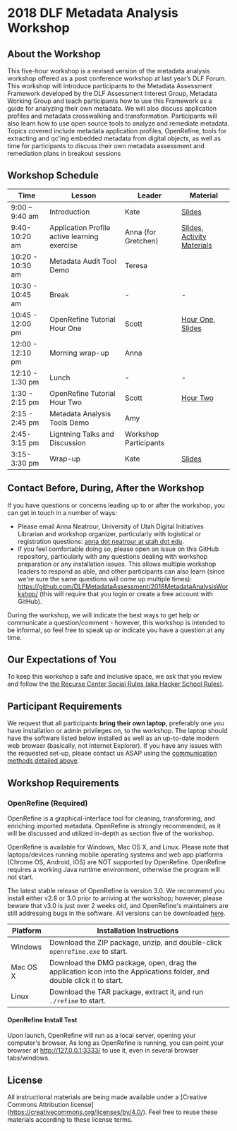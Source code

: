 # 2018 DLF Metadata Analysis Workshop

## About the Workshop
This five-hour workshop is a revised version of the metadata analysis workshop offered as a post conference workshop at last year’s DLF Forum. This workshop will introduce participants to the Metadata Assessment Framework developed by the DLF Assessment Interest Group, Metadata Working Group and teach participants how to use this Framework as a guide for analyzing their own metadata. We will also discuss application profiles and metadata crosswalking and transformation. Participants will also learn how to use open source tools to analyze and remediate metadata. Topics covered include metadata application profiles, OpenRefine, tools for extracting and qc'ing embedded metadata from digital objects, as well as time for participants to discuss their own metadata assessment and remediation plans in breakout sessions

## Workshop Schedule

| Time | Lesson | Leader | Material |
| ----- | ----- | ----- | ----- |
| 9:00 – 9:40 am | Introduction | Kate | [Slides](https://github.com/DLFMetadataAssessment/2018MetadataAnalysisWorkshop/blob/master/slides/metadata_analysis_workshop_intro.pptx) |
| 9:40- 10:20 am | Application Profile active learning exercise | Anna (for Gretchen) | [Slides](https://github.com/DLFMetadataAssessment/2018MetadataAnalysisWorkshop/blob/master/slides/DLFWorkshop2018.pptx), [Activity Materials](https://github.com/DLFMetadataAssessment/2018MetadataAnalysisWorkshop/tree/master/activities) |
| 10:20 - 10:30 am | Metadata Audit Tool Demo | Teresa | |
| 10:30 - 10:45 am | Break | - | - |
| 10:45 - 12:00 pm |  OpenRefine Tutorial Hour One | Scott | [Hour One](https://github.com/DLFMetadataAssessment/2018MetadataAnalysisWorkshop/blob/master/slides/or_1.md), [Slides](https://github.com/DLFMetadataAssessment/2018MetadataAnalysisWorkshop/blob/master/slides/OpenRefine.pptx) |
| 12:00 - 12:10 pm | Morning wrap-up | Anna | |
| 12:10 - 1:30 pm | Lunch | - | - |
| 1:30 - 2:15 pm | OpenRefine Tutorial Hour Two | Scott | [Hour Two](https://github.com/DLFMetadataAssessment/2018MetadataAnalysisWorkshop/blob/master/slides/or_2.md) |
| 2:15 - 2:45 pm | Metadata Analysis Tools Demo | Amy | |
| 2:45-3:15 pm | Ligntning Talks and Discussion | Workshop Participants | |
| 3:15-3:30 pm | Wrap-up | Kate | [Slides](https://github.com/DLFMetadataAssessment/2018MetadataAnalysisWorkshop/blob/master/slides/wrap-up.pptx) |

## Contact Before, During, After the Workshop

If you have questions or concerns leading up to or after the workshop, you can get in touch in a number of ways:

- Please email Anna Neatrour, University of Utah Digital Initiatives Librarian and workshop organizer, particularly with logistical or registration questions: [anna dot neatrour at utah dot edu](mailto:anna.neatrour@utah.edu).
- If you feel comfortable doing so, please open an issue on this GitHub repository, particularly with any questions dealing with workshop preparation or any installation issues. This allows multiple workshop leaders to respond as able, and other participants can also learn (since we're sure the same questions will come up multiple times): https://github.com/DLFMetadataAssessment/2018MetadataAnalysisWorkshop/ (this will require that you login or create a free account with GitHub).

During the workshop, we will indicate the best ways to get help or communicate a question/comment - however, this workshop is intended to be informal, so feel free to speak up or indicate you have a question at any time.

## Our Expectations of You

To keep this workshop a safe and inclusive space, we ask that you review and follow the [the Recurse Center Social Rules (aka Hacker School Rules)](https://www.recurse.com/manual#sub-sec-social-rules).

## Participant Requirements

We request that all participants **bring their own laptop**, preferably one you have installation or admin privileges on, to the workshop. The laptop should have the software listed below installed as well as an up-to-date modern web browser (basically, not Internet Explorer). If you have any issues with the requested set-up, please contact us ASAP using the [communication methods detailed above](#contact-before-during-after-the-workshop).

## Workshop Requirements
### OpenRefine (Required)
OpenRefine is a graphical-interface tool for cleaning, transforming, and enriching imported metadata. OpenRefine is strongly recommended, as it will be discussed and utilized in-depth as section five of the workshop.

OpenRefine is available for Windows, Mac OS X, and Linux. Please note that laptops/devices running mobile operating systems and web app platforms (Chrome OS, Android, iOS) are NOT supported by OpenRefine. OpenRefine requires a working Java runtime environment, otherwise the program will not start.

The latest stable release of OpenRefine is version 3.0. We recommend you install either v2.8 or 3.0 prior to arriving at the workshop; however, please beware that v3.0 is just over 2 weeks old, and OpenRefine's maintainers are still addressing bugs in the software. All versions can be downloaded [here](http://openrefine.org/download.html).

Platform | Installation Instructions |
---------|---------------------------|
Windows  | Download the ZIP package, unzip, and double-click `openrefine.exe` to start. |
Mac OS X | Download the DMG package, open, drag the application icon into the Applications folder, and double click it to start. |
Linux | Download the TAR package, extract it, and run `./refine` to start. |

#### OpenRefine Install Test

Upon launch, OpenRefine will run as a local server, opening your computer's browser. As long as OpenRefine is running, you can point your browser at http://127.0.0.1:3333/ to use it, even in several browser tabs/windows.

## License
All instructional materials are being made available under a [Creative Commons Attribution license] (https://creativecommons.org/licenses/by/4.0/). Feel free to reuse these materials according to these license terms.
